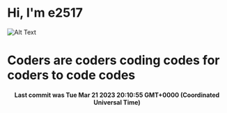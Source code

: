 # Hi, I'm e2517

![Alt Text](https://github.com/E2517/e2517/blob/master/images/background.gif)

# Coders are coders coding codes for coders to code codes

<h4 align="center">Last commit was Tue Mar 21 2023 20:10:55 GMT+0000 (Coordinated Universal Time)</h4>
